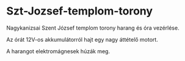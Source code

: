 # Szt-Jozsef-templom-torony
Nagykanizsai Szent József templom torony harang és óra vezérlése.

Az órát 12V-os akkumulátorról hajt egy nagy áttételő motort.

A harangot elektromágnesek húzák meg.
